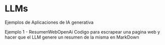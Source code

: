 # LLMs
Ejemplos de Aplicaciones de IA generativa

Ejemplo 1 - ResumenWebOpenAi
Codigo para escrapear una pagina web y hacer que el LLM genere un resumen de la misma en MarkDown
